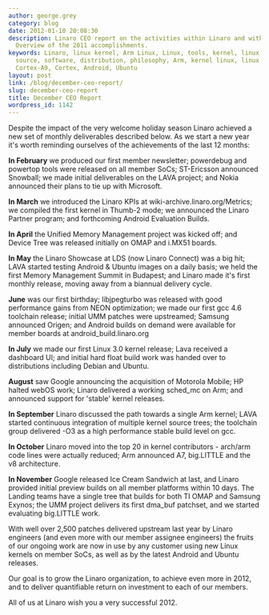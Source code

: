 ```yaml
---
author: george.grey
category: blog
date: 2012-01-10 20:08:30
description: Linaro CEO report on the activities within Linaro and with their partners.
  Overview of the 2011 accomplishments.
keywords: Linaro, linux kernel, Arm Linux, Linux, tools, kernel, linux on Arm, open
  source, software, distribution, philosophy, Arm, kernel linux, linux software, Arm
  Cortex-A9, Cortex, Android, Ubuntu
layout: post
link: /blog/december-ceo-report/
slug: december-ceo-report
title: December CEO Report
wordpress_id: 1142
---
```


Despite the impact of the very welcome holiday season Linaro achieved a new set of monthly deliverables described below. As we start a new year it's worth reminding ourselves of the achievements of the last 12 months:

**In February** we produced our first member newsletter; powerdebug and powertop tools were released on all member SoCs; ST-Ericsson announced Snowball; we made initial deliverables on the LAVA project; and Nokia announced their plans to tie up with Microsoft.

**In March** we introduced the Linaro KPIs at wiki-archive.linaro.org/Metrics; we compiled the first kernel in Thumb-2 mode; we announced the Linaro Partner program; and forthcoming Android Evaluation Builds.

**In April** the Unified Memory Management project was kicked off; and Device Tree was released initially on OMAP and i.MX51 boards.

**In May** the Linaro Showcase at LDS (now Linaro Connect) was a big hit; LAVA started testing Android & Ubuntu images on a daily basis; we held the first Memory Management Summit in Budapest; and Linaro made it's first monthly release, moving away from a biannual delivery cycle.

**June** was our first birthday; libjpegturbo was released with good performance gains from NEON optimization; we made our first gcc 4.6 toolchain release; initial UMM patches were upstreamed; Samsung announced Origen; and Android builds on demand were available for member boards at android_build.linaro.org

**In July** we made our first Linux 3.0 kernel release; Lava received a dashboard UI; and initial hard float build work was handed over to distributions including Debian and Ubuntu.

**August** saw Google announcing the acquisition of Motorola Mobile; HP halted webOS work; Linaro delivered a working sched_mc on Arm; and announced support for 'stable' kernel releases.

**In September** Linaro discussed the path towards a single Arm kernel; LAVA started continuous integration of multiple kernel source trees; the toolchain group delivered -O3 as a high performance stable build level on gcc.

**In October** Linaro moved into the top 20 in kernel contributors - arch/arm code lines were actually reduced; Arm announced A7, big.LITTLE and the v8 architecture.

**In November** Google released Ice Cream Sandwich at last, and Linaro provided initial preview builds on all member platforms within 10 days. The Landing teams have a single tree that builds for both TI OMAP and Samsung Exynos; the UMM project delivers its first dma_buf patchset, and we started evaluating big.LITTLE work.

With well over 2,500 patches delivered upstream last year by Linaro engineers (and even more with our member assignee engineers) the fruits of our ongoing work are now in use by any customer using new Linux kernels on member SoCs, as well as by the latest Android and Ubuntu releases.

Our goal is to grow the Linaro organization, to achieve even more in 2012, and to deliver quantifiable return on investment to each of our members.

All of us at Linaro wish you a very successful 2012.